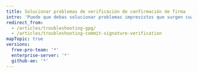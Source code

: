 ```yaml
---
title: Solucionar problemas de verificación de confirmación de firma
intro: 'Puede que debas solucionar problemas imprevistos que surgen cuando se firman confirmaciones de forma local para la verificación en {% data variables.product.product_name %}.'
redirect_from:
  - /articles/troubleshooting-gpg/
  - /articles/troubleshooting-commit-signature-verification
mapTopic: true
versions:
  free-pro-team: '*'
  enterprise-server: '*'
  github-ae: '*'
---
```



